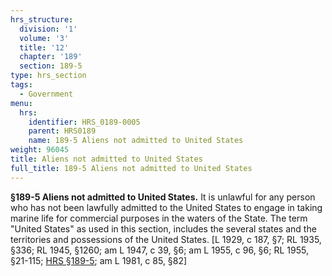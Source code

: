 ```yaml
---
hrs_structure:
  division: '1'
  volume: '3'
  title: '12'
  chapter: '189'
  section: 189-5
type: hrs_section
tags:
  - Government
menu:
  hrs:
    identifier: HRS_0189-0005
    parent: HRS0189
    name: 189-5 Aliens not admitted to United States
weight: 96045
title: Aliens not admitted to United States
full_title: 189-5 Aliens not admitted to United States
---
```

**§189-5 Aliens not admitted to United States.** It is unlawful for any person who has not been lawfully admitted to the United States to engage in taking marine life for commercial purposes in the waters of the State. The term "United States" as used in this section, includes the several states and the territories and possessions of the United States. [L 1929, c 187, §7; RL 1935, §336; RL 1945, §1260; am L 1947, c 39, §6; am L 1955, c 96, §6; RL 1955, §21-115; [HRS §189-5](/title-12/chapter-189/section-189-5/); am L 1981, c 85, §82]